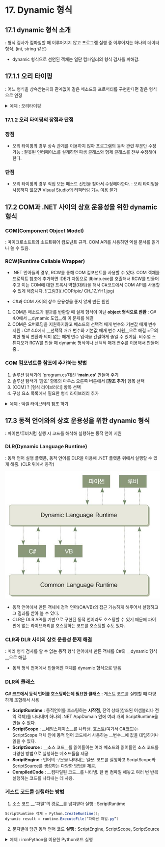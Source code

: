 # 17. Dynamic 형식

## 17.1 dynamic 형식 소개
: 형식 검사가 컴파일할 때 이루어지지 않고 프로그램 실행 중 이루어지는 하나의 데이터 형식. (int, string 같은)
- dynamic 형식으로 선언된 객체는 일단 컴파일러의 형식 검사를 피해감.

## 17.1.1 오리 타이핑
: 어느 형식을 상속받는지와 관계없이 같은 메소드와 프로퍼티를 구현한다면 같은 형식으로 인정

<details>
<summary> 예제 : 오리타이핑 </summary>
<div>

```C#
using System;

namespace DuckTyping
{
    class Duck
    {
        public void Walk()
        { Console.WriteLine( this.GetType() + ".Walk"); }

        public void Swim()
        { Console.WriteLine( this.GetType() + ".Swim"); }

        public void Quack()
        { Console.WriteLine( this.GetType() + ".Quack"); }
    }

    class Mallard : Duck
    { }

    class Robot
    {
        public void Walk()
        { Console.WriteLine("Robot.Walk"); }

        public void Swim()
        { Console.WriteLine("Robot.Swim"); }

        public void Quack()
        { Console.WriteLine("Robot.Quack"); }
    }

    class MainApp
    {
        static void Main(string[] args)
        {
            dynamic[] arr = new dynamic[] {new Duck(), new Mallard(), new Robot() };

            foreach (dynamic duck in arr)
            {
                Console.WriteLine(duck.GetType());
                duck.Walk();
                duck.Swim();
                duck.Quack();

                Console.WriteLine();
            }
        }
    }
}
```

</div></details>

### 17.1.2 오리 타이핑의 장점과 단점
### 장점 
- 오리 타이핑의 경우 상속 관계를 이용하지 않아 프로그램의 동작 관련 부분만 수정 가능 
: 잘못된 인터페이스를 설계하면 파생 클래스와 형제 클래스를 전부 수정해야 한다.

### 단점
- 오리 타이핑의 경우 직접 모든 메소드 선언을 찾아서 수정해야한다. 
: 오리 타이핑을 사용하지 않으면 Visual Studio의 리팩터링 기능 이용 불가

## 17.2 COM과 .NET 사이의 상호 운용성을 위한 dynamic 형식
### COM(Component Object Model)
: 마이크로소프트의 소프트웨어 컴포넌트 규격. COM API를 사용하면 엑셀 문서를 읽거나 쓸 수 있음.

### RCW(Runtime Callable Wrapper)
- .NET 언어들의 경우, RCW를 통해 COM 컴포넌트를 사용할 수 있다. COM 객체를 프로젝트 참조에 추가하면 IDE가 자동으로 tlbimp.exe를 호출해서 RCW를 만들어주고 이는 COM에 대한 프록시 역할(대리)을 해서 C#코드에서 COM API를 사용할 수 있게 해줍니다. 
![그림3](./OOP/pic/ CH_17_YH1.jpg)
 

- C#과 COM 사이의 상호 운용성을 좋지 않게 만든 원인
1. COM은 메소드가 결과를 반환할 때 실제 형식이 아닌 __object 형식으로 반환__
: C# 4.0에서 __dynamic 도입__해 이 문제를 해결
2. COM은 오버로딩을 지원하지않고 메소드의 선택적 매개 변수와 기본값 매개 변수 지원
: C# 4.0에서 __선택적 매개 변수와 기본값 매개 변수 지원__으로 해결
=무의미한 형식 변환과 의미 없는 매개 변수 입력을 간결하게 줄일 수 있게됨. 비주얼 스튜디오가 RCW를 만들 때 dynamic 형식이나 선택적 매개 변수를 이용해서 만들어줌..

### COM 컴포넌트를 참조에 추가하는 방법
1. 솔루션 탐색기에 ‘program.cs’대신 __‘main.cs’__ 만들어 주기
2. 솔루션 탐색기 ‘참조’ 항목의 마우스 오른쪽 버튼에서 __[참조 추가__] 항목 선택
3. [COM] ? [형식 라이브러리] 항목 선택
4. 구성 요소 목록에서 필요한 형식 라이브러리 추가

<details>
<summary> 예제 : 엑셀 라이브러리 참조 하기 </summary>
<div markdown=”1”>

“Microsoft Excel 16.0 Object Library” 형식 라이브러리에 추가 후 ‘main.cs’에 코드 작성

```C#
using System;
using System.Collections.Generic;
using System.Linq;
using System.Text;
using Excel = Microsoft.Office.Interop.Excel;

namespace COMInterop
{
    class MainApp
    {
        public static void OldWay(string[,] data, string savePath)
        {
            Excel.Application excelApp = new Excel.Application();
            
            excelApp.Workbooks.Add(Type.Missing);

            Excel.Worksheet workSheet = (Excel.Worksheet)excelApp.ActiveSheet;
            
            for (int i = 0; i < data.GetLength(0); i++)
            {
                ((Excel.Range)workSheet.Cells[i + 1, 1]).Value2 = data[i, 0];
                ((Excel.Range)workSheet.Cells[i + 1, 2]).Value2 = data[i, 1];
            }

            workSheet.SaveAs(savePath + "\\shpark-book-old.xlsx",
                Type.Missing,
                Type.Missing,
                Type.Missing,
                Type.Missing,
                Type.Missing,
                Type.Missing,
                Type.Missing,
                Type.Missing);

            excelApp.Quit();
        }

        public static void NewWay(string[,] data, string savePath)
        {
            Excel.Application excelApp = new Excel.Application();

            excelApp.Workbooks.Add();

            Excel._Worksheet workSheet = excelApp.ActiveSheet;

            for (int i = 0; i < data.GetLength(0); i++)
            {
                workSheet.Cells[i + 1, 1] = data[i, 0];
                workSheet.Cells[i + 1, 2] = data[i, 1];
            }

            workSheet.SaveAs(savePath + "\\shpark-book-dynamic.xlsx");
            excelApp.Quit();
        }

        static void Main(string[] args)
        {
            string savePath = System.IO.Directory.GetCurrentDirectory();
            string[,] array = new string[,] 
            { 
                { "뇌를 자극하는 알고리즘", "2009" }, 
                { "뇌를 자극하는 C# 4.0",   "2011" },
                { "뇌를 자극하는 C# 5.0",   "2013" },
                { "뇌를 자극하는 파이썬 3", "2016" },
                { "이것이 C#이다",          "2018" }
            };

            Console.WriteLine("Creating Excel document in old way...");
            OldWay(array, savePath);

            Console.WriteLine("Creating Excel document in new way...");
            NewWay(array, savePath);
        }
    }
}
```


</div></details>

## 17.3 동적 언어와의 상호 운용성을 위한 dynamic 형식
: 파이썬/루비처럼 실행 시 코드를 해석해 실행하는 동적 언어 지원

### DLR(Dynamic Language Runtime) 
: 동적 언어 실행 플랫폼, 동적 언어를 DLR을 이용해 .NET 플랫폼 위에서 실행할 수 있게 해줌. (CLR 위에서 동작)

![DLR의 실행](./OOP/pic/CH_17_YH2.jpg)
 

- 동적 언어에서 만든 객체에 정적 언어(C#/VB)의 접근 가능하게 해주어서 실행하고 그 결과를 받아 볼 수 있다. 
- CLR은 DLR API를 기반으로 구현된 동적 언어라도 호스팅할 수 있기 때문에 파이썬에 없는 라이브러리를 호스팅하는 코드를 호스팅할 수도 있다.

### CLR과 DLR 사이의 상호 운용성 문제 해결
: 미리 형식 검사를 할 수 없는 동적 형식 언어에서 만든 객체를 C#의 __dynamic 형식__으로 해결.
- 동적 형식 언어에서 만들어진 객체를 dynamic 형식으로 받음

### DLR의 클래스
__C# 코드에서 동적 언어를 호스팅하는데 필요한 클래스__ 
: 게스트 코드를 실행할 때 다양하게 조합해서 사용
- __ScriptRuntime__ : 동적언어를 호스팅하는 __시작점__, 전역 상태(참조된 어셈블리나 전역 객체)를 나타내며 하나의 .NET AppDomain 안에 여러 개의 ScriptRuntime을 만들 수 있다.
- __ScriptScope__ : __네임스페이스__를 나타냄. 호스트(여기서 C#코드)는 ScriptScope 객체 안에 동적 언어 코드에서 사용하는 __변수__에 값을 대입하거나 읽을 수 있다.
- __ScriptSource__ : __소스 코드__를 읽어들이는 여러 메소드와 읽어들인 소스 코드를 다양한 방법으로 실행하는 메소드들을 제공
- __ScriptEngine__ : 언어의 구문을 나타내는 일꾼. 코드를 실행하고 ScriptScope와 ScriptSource를 생성하는 다양한 방법을 제공.
- __CompiledCode__ : __컴파일된 코드__를 나타냄. 한 번 컴파일 해놓고 여러 번 반복 실행하는 코드를 나타내는 데 사용.

### 게스트 코드를 실행하는 방법
1. 소스 코드 __“파일”의 경로__를 넘겨받아 실행 : ScriptRuntime 

```C#
ScriptRuntime 객체 = Python.CreateRuntime();
dynamic result = runtime.ExecuteFile(“파이썬 파일.py”)
```
2. 문자열에 담긴 동적 언어 코드 __실행__ : ScriptEngine, ScriptScope, ScriptSource

<details>
<summary> 예제 : ironPython을 이용한 Python코드 실행</summary>
<div markdown=”1”>

```C#
using System;
using System.Collections.Generic;
using System.Linq;
using System.Text;

using Microsoft.Scripting;
using Microsoft.Scripting.Hosting;
using IronPython.Hosting;

namespace WithPython
{
    class MainApp
    {
        static void Main(string[] args)
        {
            ScriptEngine engine = Python.CreateEngine();
            //ScriptEngine
            //     Represents a language in Hosting API. Hosting API counterpart for Microsoft.Scripting.Hosting.ScriptEngine.LanguageContext.
            //Python.CreateEngine()
            //     Creates a new ScriptRuntime and returns the ScriptEngine for IronPython. 
            //     If the ScriptRuntime is required it can be acquired from the Runtime property on the engine.

            ScriptScope scope = engine.CreateScope(); //scope : 범위
            //     A ScriptScope is a unit of execution for code. It consists of a global Scope
            //     which all code executes in. Hosting API counterpart for Microsoft.Scripting.Hosting.ScriptScope.Scope.

            scope.SetVariable("n", "박상현");
            scope.SetVariable("p", "010-123-4566");
            
            ScriptSource source = engine.CreateScriptSourceFromString(
                //파이썬 코드 이 안에 작성.
                @"
class NameCard :
    name = ''
    phone = ''

    def __init__(self, name, phone) : 
        self.name = name 
        self.phone = phone

    def printNameCard(self) : 
        print self.name + ', ' + self.phone

NameCard(n, p)
");
            dynamic result = source.Execute(scope);// 파이썬 코드 실행하는 excute 메소드에 ScriptScope(코드 실행 단위) 담아
            result.printNameCard();// 위 코드에서 호출

            Console.WriteLine("{0}, {1}", result.name, result.phone);//변수에 접근
        }
    }
}
```

</div></details>
